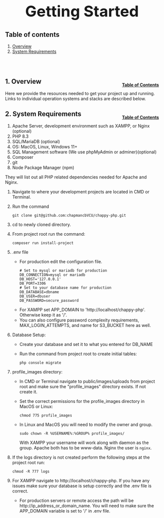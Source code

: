 <h1 style="font-size: 50px; text-align: center;">Getting Started</h1>

## Table of contents
1. [Overview](#overview)
2. [System Requirements](#requirements)

<br>
<br>

## 1. Overview <a id="overview"></a><span style="float: right; font-size: 14px; padding-top: 15px;">[Table of Contents](#table-of-contents)</span>
Here we provide the resources needed to get your project up and running.  Links to individual operation systems and stacks are described below.
<br>

## 2. System Requirements <a id="requirements"></a><span style="float: right; font-size: 14px; padding-top: 15px;">[Table of Contents](#table-of-contents)</span>
1. Apache Server, development environment such as XAMPP, or Nginx (optional)
2. PHP 8.3
3. SQL/MariaDB (optional)
4. OS: MacOS, Linux, Windows 11+
5. SQL Management software (We use phpMyAdmin or adminer)(optional)
6. Composer
7. git
8. Node Package Manager (npm)


They will list out all PHP related dependencies needed for Apache and Nginx.
1. Navigate to where your development projects are located in CMD or Terminal.
2. Run the command 

   ```git clone git@github.com:chapmancbVCU/chappy-php.git```

3. cd to newly cloned directory.
3. From project root run the command: 

   ```composer run install-project```

4. .env file
   * For production edit the configuration file.
      ```
      # Set to mysql or mariadb for production
      DB_CONNECTION=mysql or mariadb
      DB_HOST='127.0.0.1'
      DB_PORT=3306
      # Set to your database name for production
      DB_DATABASE=dbname
      DB_USER=dbuser
      DB_PASSWORD=secure_password
      ```
   * For XAMPP set APP_DOMAIN to 'http://localhost/chappy-php'.  Otherwise keep it as '/'.
   * You can also configure password complexity requirements, MAX_LOGIN_ATTEMPTS, and name for S3_BUCKET here as well.
5. Database Setup:
   * Create your database and set it to what you entered for DB_NAME
   * Run the command from project root to create initial tables:
      
      ```php console migrate```

6. profile_images directory:
   * In CMD or Terminal navigate to public/images/uploads from project root and make sure the "profile_images" directory exists. If not create it.
   * Set the correct permissions for the profile_images directory in MacOS or Linux: 
   
      ```chmod 775 profile_images```

   * In Linux and MacOS you will need to modify the owner and group.

      ```sudo chown -R %USERNAME%:%GROUP% profile_images/```

      With XAMPP your username will work along with daemon as the group. Apache both has to be www-data. Nginx the user is `nginx`.
7. If the logs directory is not created perform the following steps at the project root run:
   
   ```chmod -R 777 logs```

8. For XAMPP navigate to http://localhost/chappy-php.  If you have any issues make sure your database is setup correctly and the .env file is correct.
   * For production servers or remote access the path will be http://ip_address_or_domain_name.  You will need to make sure the APP_DOMAIN variable is set to '/' in .env file.